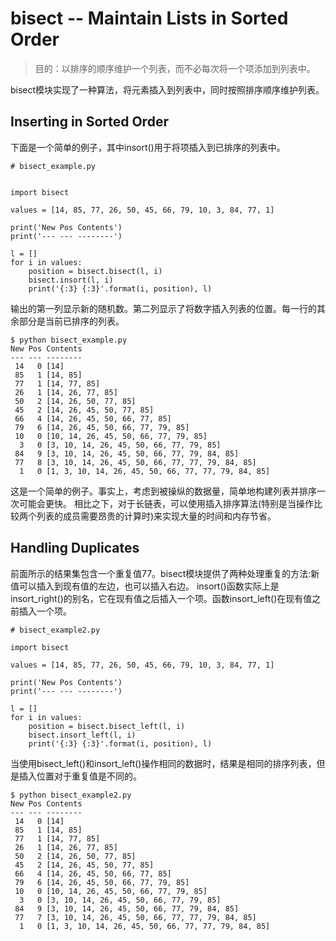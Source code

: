 # bisect -- Maintain Lists in Sorted Order
> 目的：以排序的顺序维护一个列表，而不必每次将一个项添加到列表中。

bisect模块实现了一种算法，将元素插入到列表中，同时按照排序顺序维护列表。
## Inserting in Sorted Order
下面是一个简单的例子，其中insort()用于将项插入到已排序的列表中。
<pre><code># bisect_example.py


import bisect

values = [14, 85, 77, 26, 50, 45, 66, 79, 10, 3, 84, 77, 1]

print('New Pos Contents')
print('--- --- --------')

l = []
for i in values:
    position = bisect.bisect(l, i)
    bisect.insort(l, i)
    print('{:3} {:3}'.format(i, position), l)</pre></code>
输出的第一列显示新的随机数。第二列显示了将数字插入列表的位置。每一行的其余部分是当前已排序的列表。
<pre><code>$ python bisect_example.py
New Pos Contents
--- --- --------
 14   0 [14]
 85   1 [14, 85]
 77   1 [14, 77, 85]
 26   1 [14, 26, 77, 85]
 50   2 [14, 26, 50, 77, 85]
 45   2 [14, 26, 45, 50, 77, 85]
 66   4 [14, 26, 45, 50, 66, 77, 85]
 79   6 [14, 26, 45, 50, 66, 77, 79, 85]
 10   0 [10, 14, 26, 45, 50, 66, 77, 79, 85]
  3   0 [3, 10, 14, 26, 45, 50, 66, 77, 79, 85]
 84   9 [3, 10, 14, 26, 45, 50, 66, 77, 79, 84, 85]
 77   8 [3, 10, 14, 26, 45, 50, 66, 77, 77, 79, 84, 85]
  1   0 [1, 3, 10, 14, 26, 45, 50, 66, 77, 77, 79, 84, 85]</pre></code>
这是一个简单的例子。事实上，考虑到被操纵的数据量，简单地构建列表并排序一次可能会更快。
相比之下，对于长链表，可以使用插入排序算法(特别是当操作比较两个列表的成员需要昂贵的计算时)来实现大量的时间和内存节省。
## Handling Duplicates
前面所示的结果集包含一个重复值77。bisect模块提供了两种处理重复的方法:新值可以插入到现有值的左边，也可以插入右边。
insort()函数实际上是insort_right()的别名，它在现有值之后插入一个项。函数insort_left()在现有值之前插入一个项。
<pre><code># bisect_example2.py

import bisect

values = [14, 85, 77, 26, 50, 45, 66, 79, 10, 3, 84, 77, 1]

print('New Pos Contents')
print('--- --- --------')

l = []
for i in values:
    position = bisect.bisect_left(l, i)
    bisect.insort_left(l, i)
    print('{:3} {:3}'.format(i, position), l)</pre></code>
当使用bisect_left()和insort_left()操作相同的数据时，结果是相同的排序列表，但是插入位置对于重复值是不同的。
<pre><code>$ python bisect_example2.py
New Pos Contents
--- --- --------
 14   0 [14]
 85   1 [14, 85]
 77   1 [14, 77, 85]
 26   1 [14, 26, 77, 85]
 50   2 [14, 26, 50, 77, 85]
 45   2 [14, 26, 45, 50, 77, 85]
 66   4 [14, 26, 45, 50, 66, 77, 85]
 79   6 [14, 26, 45, 50, 66, 77, 79, 85]
 10   0 [10, 14, 26, 45, 50, 66, 77, 79, 85]
  3   0 [3, 10, 14, 26, 45, 50, 66, 77, 79, 85]
 84   9 [3, 10, 14, 26, 45, 50, 66, 77, 79, 84, 85]
 77   7 [3, 10, 14, 26, 45, 50, 66, 77, 77, 79, 84, 85]
  1   0 [1, 3, 10, 14, 26, 45, 50, 66, 77, 77, 79, 84, 85]</pre></code>
